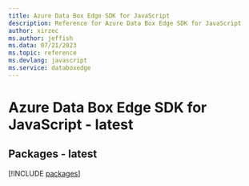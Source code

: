 ```yaml
---
title: Azure Data Box Edge SDK for JavaScript
description: Reference for Azure Data Box Edge SDK for JavaScript
author: xirzec
ms.author: jeffish
ms.data: 07/21/2023
ms.topic: reference
ms.devlang: javascript
ms.service: databoxedge
---
```

# Azure Data Box Edge SDK for JavaScript - latest
## Packages - latest
[!INCLUDE [packages](data-box-edge-index.md)]